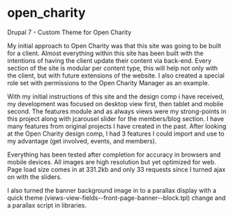 # open_charity
Drupal 7 - Custom Theme for Open Charity

My initial approach to Open Charity was that this site was going to be built for a client. Almost everything within this site has been built with the intentions of having  the client update their content via back-end. Every section of the site is modular per content type, this will help not only with the client, but with future extensions of the website.  I also created a special role set with permissions to the Open Charity Manager as an example.

With my initial instructions of this site and the design comp i have received, my development was focused on desktop view first, then tablet and mobile second. The features module and as always views were my strong-points in this project along with jcarousel slider for the members/blog section. I have many features from original projects I have created in the past. After looking at the Open Charity design comp, I had 3 features I could import and use to my advantage (get involved, events, and members).

Everything has been tested after completion for accuracy in browsers and mobile devices. All images are high resolution but yet optimized for web. Page load size comes in at 331.2kb and only 33 requests since I turned ajax on with the sliders.

I also turned the banner background image in to a parallax display with a quick theme (views-view-fields--front-page-banner--block.tpl) change and a parallax script in libraries.
